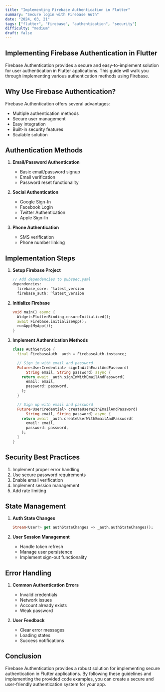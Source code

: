 ```yaml
---
title: "Implementing Firebase Authentication in Flutter"
summary: "Secure login with Firebase Auth"
date: "2024, 03, 21"
tags: ["flutter", "firebase", "authentication", "security"]
difficulty: "medium"
draft: false
---
```


## Implementing Firebase Authentication in Flutter

Firebase Authentication provides a secure and easy-to-implement solution for user authentication in Flutter applications. This guide will walk you through implementing various authentication methods using Firebase.

## Why Use Firebase Authentication?

Firebase Authentication offers several advantages:

- Multiple authentication methods
- Secure user management
- Easy integration
- Built-in security features
- Scalable solution

## Authentication Methods

1. **Email/Password Authentication**

   - Basic email/password signup
   - Email verification
   - Password reset functionality

2. **Social Authentication**

   - Google Sign-In
   - Facebook Login
   - Twitter Authentication
   - Apple Sign-In

3. **Phone Authentication**
   - SMS verification
   - Phone number linking

## Implementation Steps

1. **Setup Firebase Project**

   ```dart
   // Add dependencies to pubspec.yaml
   dependencies:
     firebase_core: ^latest_version
     firebase_auth: ^latest_version
   ```

2. **Initialize Firebase**

   ```dart
   void main() async {
     WidgetsFlutterBinding.ensureInitialized();
     await Firebase.initializeApp();
     runApp(MyApp());
   }
   ```

3. **Implement Authentication Methods**

   ```dart
   class AuthService {
     final FirebaseAuth _auth = FirebaseAuth.instance;

     // Sign in with email and password
     Future<UserCredential> signInWithEmailAndPassword(
         String email, String password) async {
       return await _auth.signInWithEmailAndPassword(
         email: email,
         password: password,
       );
     }

     // Sign up with email and password
     Future<UserCredential> createUserWithEmailAndPassword(
         String email, String password) async {
       return await _auth.createUserWithEmailAndPassword(
         email: email,
         password: password,
       );
     }
   }
   ```

## Security Best Practices

1. Implement proper error handling
2. Use secure password requirements
3. Enable email verification
4. Implement session management
5. Add rate limiting

## State Management

1. **Auth State Changes**

   ```dart
   Stream<User?> get authStateChanges => _auth.authStateChanges();
   ```

2. **User Session Management**
   - Handle token refresh
   - Manage user persistence
   - Implement sign-out functionality

## Error Handling

1. **Common Authentication Errors**

   - Invalid credentials
   - Network issues
   - Account already exists
   - Weak password

2. **User Feedback**
   - Clear error messages
   - Loading states
   - Success notifications

## Conclusion

Firebase Authentication provides a robust solution for implementing secure authentication in Flutter applications. By following these guidelines and implementing the provided code examples, you can create a secure and user-friendly authentication system for your app.
